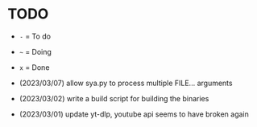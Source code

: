 
# TODO

- `-` = To do
- `~` = Doing
- `x` = Done

- (2023/03/07) allow sya.py to process multiple FILE... arguments
- (2023/03/02) write a build script for building the binaries
- (2023/03/01) update yt-dlp, youtube api seems to have broken again

